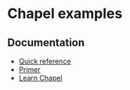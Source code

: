 # Chapel examples

## Documentation

* [Quick reference](https://chapel-lang.org/docs/language/reference.html)
* [Primer](https://chapel-lang.org/docs/primers/index.html)
* [Learn Chapel](https://chapel-lang.org/docs/primers/learnChapelInYMinutes.html)
